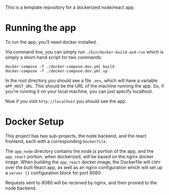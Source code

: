 This is a template repository for a dockerized node/react app.

# Running the app

To run the app, you'll need docker installed.

Via command line, you can simply run `./bin/docker-build-and-run` which is
simply a short-hand script for two commands:

```
docker-compose -f ./docker-compose.dev.yml build
docker-compose -f ./docker-compose.dev.yml up
```

In the root directory you should see a file `.env`, which will have a variable `APP_HOST_URL`. 
This should be the URL of the machine running the app. So, if you're running it on your local machine, you can just specify localhost.

Now if you visit `http://localhost` you should see the app.

# Docker Setup

This project has two sub-projects, the node backend, and the react frontend,
each with a corresponding `Dockerfile`.

The `app_node` directory contains the node.js portion of the app, and the
`app_react` portion, when dockerized, will be based on the nginx docker image.
When building the `app_react` docker image, the Dockerfile will `COPY` over the
built React app, as well as an nginx configuration which will set up a `server
{}` configuration block for port 8080.

Requests sent to 8080 will be received by nginx, and then proxied to the node
backend.
